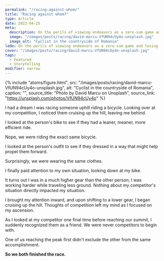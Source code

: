 ```yaml
---
permalink: "/racing-against-whom/"
title: "Racing against whom?"
type: Article
date: 2022-04-25
meta:
  description: On the perils of viewing endeavors as a zero-sum game and losing sight of not only what we're doing, but how we're doing it.
  image: "/images/posts/racing/david-marcu-VfUN94cUy4o-unsplash.jpg"
  image_alt: "Cyclist in the countryside of Romania"
lede: On the perils of viewing endeavors as a zero-sum game and losing sight of not only what we're doing, but how we're doing it.
cover: "/images/posts/racing/david-marcu-VfUN94cUy4o-unsplash.jpg"
tags:
  - Featured
  - Storytelling
modifier: narrow
---
```


{% include "atoms/figure.html", src: "/images/posts/racing/david-marcu-VfUN94cUy4o-unsplash.jpg", alt: "Cyclist in the countryside of Romania", caption: "", source_title: "Photo by David Marcu on Unsplash", source_link: "https://unsplash.com/photos/VfUN94cUy4o" %}

I had a dream I was racing someone uphill riding a bicycle. Looking over at my competition, I noticed them cruising up the hill, leaving me behind.

I looked at the person's bike to see if they had a leaner, meaner, more efficient ride.

Nope, we were riding the exact same bicycle.

I looked at the person's outfit to see if they dressed in a way that might help propel them forward.

Surprisingly, we were wearing the same clothes.

I finally paid attention to my own situation, looking down at my bike.

It turns out I was in a much higher gear than the other person; I was working harder while traveling less ground. Nothing about my competitor's situation directly impacted my situation.

I brought my attention inward, and upon shifting to a lower gear, I began cruising up the hill. Thoughts of competition left my mind as I focused on my ascension.

As I looked at my competitor one final time before reaching our summit, I suddenly recognized them as a friend. We were never competitors to begin with.

One of us reaching the peak first didn't exclude the other from the same accomplishment.

**So we both finished the race.**
